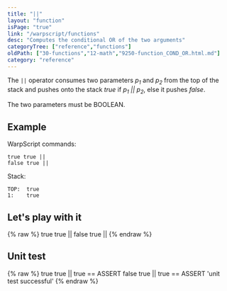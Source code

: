 ```yaml
---
title: "||"
layout: "function"
isPage: "true"
link: "/warpscript/functions"
desc: "Computes the conditional OR of the two arguments"
categoryTree: ["reference","functions"]
oldPath: ["30-functions","12-math","9250-function_COND_OR.html.md"]
category: "reference"
---
```

 

The `||` operator consumes two parameters *p<sub>1</sub>* and *p<sub>2</sub>* from the top of the stack 
and pushes onto the stack *true* if  *p<sub>1</sub> || p<sub>2</sub>*, else it pushes *false*.

The two parameters must be BOOLEAN.


## Example ##

WarpScript commands:

    true true || 
    false true ||

Stack: 

    TOP:  true
    1:    true

## Let's play with it ##

{% raw %}
<warp10-warpscript-widget backend="{{backend}}"  exec-endpoint="{{execEndpoint}}">true true || 
false true ||
</warp10-warpscript-widget>
{% endraw %}    


## Unit test ##

{% raw %}
<warp10-warpscript-widget backend="{{backend}}"  exec-endpoint="{{execEndpoint}}">true true || 
true == ASSERT
false true ||
true == ASSERT
'unit test successful'
</warp10-warpscript-widget>
{% endraw %}        
